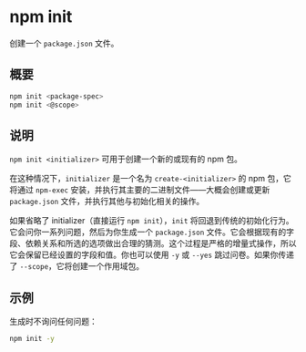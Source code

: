 # npm init

创建一个 `package.json` 文件。

## 概要

```sh
npm init <package-spec>
npm init <@scope>
```

## 说明

`npm init <initializer>` 可用于创建一个新的或现有的 npm 包。

在这种情况下，`initializer` 是一个名为 `create-<initializer>` 的 npm 包，它将通过 `npm-exec` 安装，并执行其主要的二进制文件——大概会创建或更新 `package.json` 文件，并执行其他与初始化相关的操作。

如果省略了 initializer（直接运行 `npm init`），`init` 将回退到传统的初始化行为。它会问你一系列问题，然后为你生成一个 `package.json` 文件。它会根据现有的字段、依赖关系和所选的选项做出合理的猜测。这个过程是严格的增量式操作，所以它会保留已经设置的字段和值。你也可以使用 `-y` 或 `--yes` 跳过问卷。如果你传递了 `--scope`，它将创建一个作用域包。

## 示例

生成时不询问任何问题：

```sh
npm init -y
```

